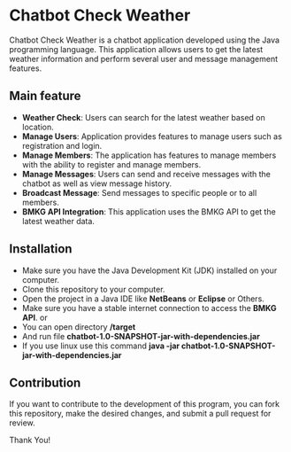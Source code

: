# Chatbot Check Weather
Chatbot Check Weather is a chatbot application developed using the Java programming language. This application allows users to get the latest weather information and perform several user and message management features.

## Main feature
- **Weather Check**: Users can search for the latest weather based on location.
- **Manage Users**: Application provides features to manage users such as registration and login.
- **Manage Members**: The application has features to manage members with the ability to register and manage members.
- **Manage Messages**: Users can send and receive messages with the chatbot as well as view message history.
- **Broadcast Message**: Send messages to specific people or to all members.
- **BMKG API Integration**: This application uses the BMKG API to get the latest weather data.

## Installation
- Make sure you have the Java Development Kit (JDK) installed on your computer.
- Clone this repository to your computer.
- Open the project in a Java IDE like **NetBeans** or **Eclipse** or Others.
- Make sure you have a stable internet connection to access the **BMKG API**.
or
- You can open directory **/target**
- And run file **chatbot-1.0-SNAPSHOT-jar-with-dependencies.jar**
- If you use linux use this command **java -jar chatbot-1.0-SNAPSHOT-jar-with-dependencies.jar**


## Contribution
If you want to contribute to the development of this program, you can fork this repository, make the desired changes, and submit a pull request for review.

Thank You!
